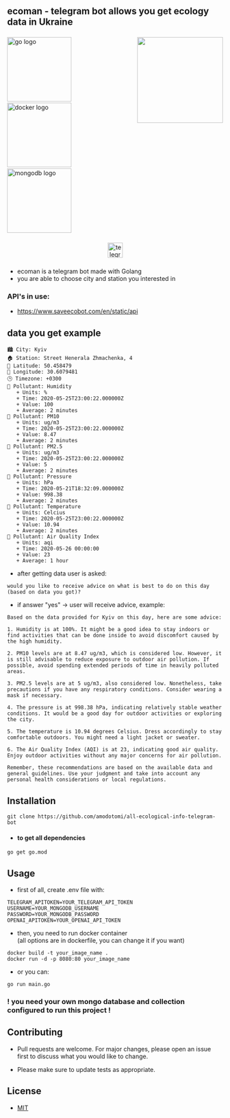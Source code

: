 <h2 align="left">ecoman - telegram bot allows you get ecology data in Ukraine</h2>

###

<img align="right" height="200" src="https://media.tenor.com/GCun7zWO5NcAAAAC/sakura-tree.gif"  />

###

<div align="left">
  <img src="https://cdn.jsdelivr.net/gh/devicons/devicon/icons/go/go-original.svg" height="150" alt="go logo"  />
  <img width="" />
  <img src="https://cdn.jsdelivr.net/gh/devicons/devicon/icons/docker/docker-original.svg" height="150" alt="docker logo"  />
  <img width="" />
  <img src="https://cdn.jsdelivr.net/gh/devicons/devicon/icons/mongodb/mongodb-original.svg" height="150" alt="mongodb logo"  />
</div>

###

<div align="center">
  <a href="https://t.me/ecomanchan_bot" target="_blank">
    <img src="https://img.shields.io/static/v1?message=ecoman&logo=telegram&label=&color=2CA5E0&logoColor=white&labelColor=&style=for-the-badge" height="35" alt="telegram logo"  />
  </a>
</div>

###

- ecoman is a telegram bot made with Golang
- you are able to choose city and station you interested in

### API's in use:
- https://www.saveecobot.com/en/static/api

## data you get example
```
🏙️ City: Kyiv
🏠 Station: Street Henerala Zhmachenka, 4
🧭 Latitude: 50.458479
🧭 Longitude: 30.6079481
🕒 Timezone: +0300
💎 Pollutant: Humidity
   + Units: %
   + Time: 2020-05-25T23:00:22.000000Z
   + Value: 100
   + Average: 2 minutes
💎 Pollutant: PM10
   + Units: ug/m3
   + Time: 2020-05-25T23:00:22.000000Z
   + Value: 8.47
   + Average: 2 minutes
💎 Pollutant: PM2.5
   + Units: ug/m3
   + Time: 2020-05-25T23:00:22.000000Z
   + Value: 5
   + Average: 2 minutes
💎 Pollutant: Pressure
   + Units: hPa
   + Time: 2020-05-21T18:32:09.000000Z
   + Value: 998.38
   + Average: 2 minutes
💎 Pollutant: Temperature
   + Units: Celcius
   + Time: 2020-05-25T23:00:22.000000Z
   + Value: 10.94
   + Average: 2 minutes
💎 Pollutant: Air Quality Index
   + Units: aqi
   + Time: 2020-05-26 00:00:00
   + Value: 23
   + Average: 1 hour
```
- after getting data user is asked:
```
would you like to receive advice on what is best to do on this day (based on data you got)?
```
- if answer "yes" -> user will receive advice, example:
```
Based on the data provided for Kyiv on this day, here are some advice:

1. Humidity is at 100%. It might be a good idea to stay indoors or find activities that can be done inside to avoid discomfort caused by the high humidity.

2. PM10 levels are at 8.47 ug/m3, which is considered low. However, it is still advisable to reduce exposure to outdoor air pollution. If possible, avoid spending extended periods of time in heavily polluted areas.

3. PM2.5 levels are at 5 ug/m3, also considered low. Nonetheless, take precautions if you have any respiratory conditions. Consider wearing a mask if necessary.

4. The pressure is at 998.38 hPa, indicating relatively stable weather conditions. It would be a good day for outdoor activities or exploring the city.

5. The temperature is 10.94 degrees Celsius. Dress accordingly to stay comfortable outdoors. You might need a light jacket or sweater.

6. The Air Quality Index (AQI) is at 23, indicating good air quality. Enjoy outdoor activities without any major concerns for air pollution.

Remember, these recommendations are based on the available data and general guidelines. Use your judgment and take into account any personal health considerations or local regulations.
```

## Installation
```
git clone https://github.com/amodotomi/all-ecological-info-telegram-bot
```
- #### to get all dependencies
```
go get go.mod
```

## Usage
- first of all, create .env file with:
```
TELEGRAM_APITOKEN=YOUR_TELEGRAM_API_TOKEN
USERNAME=YOUR_MONGODB_USERNAME
PASSWORD=YOUR_MONGODB_PASSWORD
OPENAI_APITOKEN=YOUR_OPENAI_API_TOKEN
```
- then, you need to run docker container\
(all options are in dockerfile, you can change it if you want)
```
docker build -t your_image_name .
docker run -d -p 8080:80 your_image_name
```

- or you can:
```
go run main.go
```

### ! you need your own mongo database and collection configured to run this project !

## Contributing

- Pull requests are welcome. For major changes, please open an issue first
to discuss what you would like to change.

- Please make sure to update tests as appropriate.

## License

- [MIT](https://choosealicense.com/licenses/mit/)
